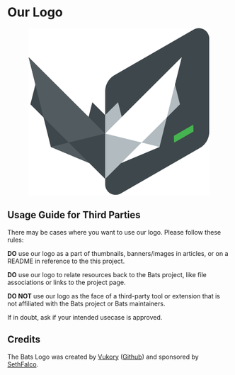 # Our Logo

<div align="center">
<picture>
  <source media="(prefers-color-scheme: dark)" srcset="dark_mode_cube.svg">
  <img alt="" src="light_mode_cube.svg">
</picture>
</div>

## Usage Guide for Third Parties

There may be cases where you want to use our logo. Please follow these rules:

**DO** use our logo as a part of thumbnails, banners/images in articles, or on a README in reference to the this project.

**DO** use our logo to relate resources back to the Bats project, like file associations or links to the project page.

**DO NOT** use our logo as the face of a third-party tool or extension that is not affiliated with the Bats project or Bats maintainers.

If in doubt, ask if your intended usecase is approved.

## Credits

The Bats Logo was created by [Vukory](https://www.artstation.com/vukory) ([Github](https://github.com/vukory)) and sponsored by [SethFalco](https://github.com/SethFalco).

